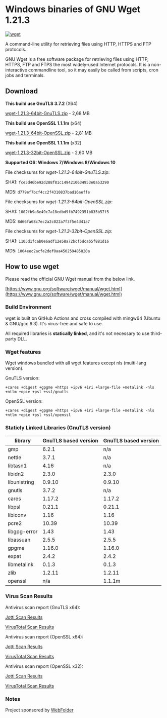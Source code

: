 # Windows binaries of GNU Wget 1.21.3

[![wget](https://github.com/webfolderio/wget-windows/actions/workflows/wget.yml/badge.svg)](https://github.com/webfolderio/wget-windows/actions/workflows/wget.yml)

A command-line utility for retrieving files using HTTP, HTTPS and FTP protocols.

GNU Wget is a free software package for retrieving files using HTTP, HTTPS, FTP
and FTPS the most widely-used Internet protocols. It is a non-interactive commandline tool,
so it may easily be called from scripts, cron jobs and terminals.

## Download

__This build use GnuTLS 3.7.2__ (X64)

[wget-1.21.3-64bit-GnuTLS.zip](https://github.com/webfolderio/wget-windows/releases/download/v1.21.3/wget-1.21.3-64bit-GnuTLS.zip) - 2,68 MB

__This build use OpenSSL 1.1.1m__ (x64)

[wget-1.21.3-64bit-OpenSSL.zip](https://github.com/webfolderio/wget-windows/releases/download/v1.21.3/wget-1.21.3-64bit-OpenSSL.zip) - 2,81 MB

__This build use OpenSSL 1.1.1m__ (x32)

[wget-1.21.3-32bit-OpenSSL.zip](https://github.com/webfolderio/wget-windows/releases/download/v1.21.3/wget-1.21.3-32bit-OpenSSL.zip) - 2,60 MB

__Supported OS: Windows 7/Windows 8/Windows 10__

File checksums for *wget-1.21.3-64bit-GnuTLS.zip*:

SHA1: `fce5d46be92d288f81c1494210634953e0a53290`

MD5: `d779ef7bcf4cc2f4310837bad16aeffe`


File checksums for *wget-1.21.3-64bit-OpenSSL.zip*:

SHA1: `1002fb9a8e49c7a18edbd9fb7492351b835b57f5`

MD5: `8d66fa68c7ec2a2c022a7f3f5e4d41a7`


File checksums for *wget-1.21.3-32bit-OpenSSL.zip*:

SHA1: `1105d1fcab0e6adf12e58a72bcf5dcab5f881d16`

MD5: `1004eec2acfe2def0aa450259485820a`

## How to use wget

Please read the official GNU Wget manual from the below link.

[https://www.gnu.org/software/wget/manual/wget.html](https://www.gnu.org/software/wget/manual/wget.html)

### Build Environment

wget is built on GitHub Actions and cross compiled with mingw64 (Ubuntu & GNU/gcc 9.3). It's virus-free and safe to use.

All required libraries is **statically linked**, and it's not necessary to use third-party DLL.


### Wget features

Wget windows bundled with all wget features except nls (multi-lang version).

GnuTLS version:

`+cares +digest +gpgme +https +ipv6 +iri +large-file +metalink -nls +ntlm +opie +psl +ssl/gnutls`

OpenSSL version:

`+cares +digest +gpgme +https +ipv6 +iri +large-file +metalink -nls +ntlm +opie +psl +ssl/openssl`

### Staticly Linked Libraries (GnuTLS version)

library       | GnuTLS based version | GnuTLS based version |
--------------| ---------------------|----------------------|
gmp           | 6.2.1                | n/a                  |
nettle        | 3.7.1                | n/a                  |
libtasn1      | 4.16                 | n/a                  |
libidn2       | 2.3.0                | 2.3.0                |
libunistring  | 0.9.10               | 0.9.10               |
gnutls        | 3.7.2                | n/a                  |
cares         | 1.17.2               | 1.17.2               |
libpsl        | 0.21.1               | 0.21.1               |
libiconv      | 1.16                 | 1.16                 |
pcre2         | 10.39                | 10.39                |
libgpg-error  | 1.43                 | 1.43                 |
libassuan     | 2.5.5                | 2.5.5                |
gpgme         | 1.16.0               | 1.16.0               |
expat         | 2.4.2                | 2.4.2                |
libmetalink   | 0.1.3                | 0.1.3                |
zlib          | 1.2.11               | 1.2.11               |
openssl       | n/a                  | 1.1.1m               |

### Virus Scan Results

Antivirus scan report (GnuTLS x64):

[Jotti Scan Results](https://virusscan.jotti.org/en-US/filescanjob/vm4c1n8lon)

[VirusTotal Scan Results](https://www.virustotal.com/gui/file/53250e1755ceb7e02d03cbeff793205df1c144a2e283b538e07373b677f038e9)

Antivirus scan report (OpenSSL x64):

[Jotti Scan Results](https://virusscan.jotti.org/en-US/filescanjob/nfoolk6gbg)

[VirusTotal Scan Results](https://www.virustotal.com/gui/file/a0cdc3a1e5706e973b776092d3999b056877f6018f5595d03d20dcaa44e92882)

Antivirus scan report (OpenSSL x32):

[Jotti Scan Results](https://virusscan.jotti.org/en-US/filescanjob/pgjs2zcfan)

[VirusTotal Scan Results](https://www.virustotal.com/gui/file/1b512b3cd1eb28b1d543ddc3248b3c432b0787d25db3d0d295a482ad3551196b)


### Notes

Project sponsored by [WebFolder](https://webfolder.io)
